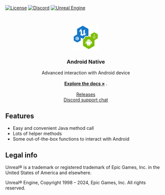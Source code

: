 <a href="https://github.com/gtreshchev/AndroidNative/blob/main/LICENSE">![License](https://img.shields.io/badge/license-MIT-brightgreen.svg)</a>
<a href="https://georgy.dev/discord">![Discord](https://img.shields.io/discord/1055168498919284786.svg?label=Discord&logo=discord&color=7289DA&labelColor=2C2F33)</a>
<a href="https://www.unrealengine.com/">![Unreal Engine](https://img.shields.io/badge/Unreal-4.27%2B-dea309)</a>

<br/>
<p align="center">
  <a href="https://github.com/gtreshchev/AndroidNative">
    <img src="Resources/Icon128.png" alt="Logo" width="80" height="80">
  </a>

<h3 align="center">Android Native</h3>

  <p align="center">
    Advanced interaction with Android device
    <br/>
    <br/>
    <a href="https://github.com/gtreshchev/AndroidNative/wiki"><strong>Explore the docs »</strong></a>
    .
	<br/>
    <br/>
    <a href="https://github.com/gtreshchev/AndroidNative/releases">Releases</a>
    <br/>
    <a href="https://georgy.dev/discord">Discord support chat</a>
  </p>

## Features

- Easy and convenient Java method call
- Lots of helper methods
- Some out-of-the-box functions to interact with Android

## Legal info

Unreal® is a trademark or registered trademark of Epic Games, Inc. in the United States of America and elsewhere.

Unreal® Engine, Copyright 1998 – 2024, Epic Games, Inc. All rights reserved.

